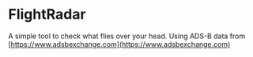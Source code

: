 # FlightRadar
A simple tool to check what flies over your head.
Using ADS-B data from [https://www.adsbexchange.com](https://www.adsbexchange.com)